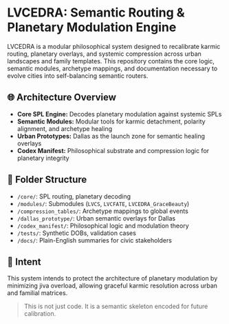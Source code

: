 # LVCEDRA: Semantic Routing & Planetary Modulation Engine

LVCEDRA is a modular philosophical system designed to recalibrate karmic routing, planetary overlays, and systemic compression across urban landscapes and family templates. This repository contains the core logic, semantic modules, archetype mappings, and documentation necessary to evolve cities into self-balancing semantic routers.

## 🌐 Architecture Overview

- **Core SPL Engine:** Decodes planetary modulation against systemic SPLs
- **Semantic Modules:** Modular tools for karmic detachment, polarity alignment, and archetype healing
- **Urban Prototypes:** Dallas as the launch zone for semantic healing overlays
- **Codex Manifest:** Philosophical substrate and compression logic for planetary integrity

## 📂 Folder Structure

- `/core/`: SPL routing, planetary decoding
- `/modules/`: Submodules (`LVCS`, `LVCFATE`, `LVCEDRA_GraceBeauty`)
- `/compression_tables/`: Archetype mappings to global events
- `/dallas_prototype/`: Urban semantic overlays for Dallas
- `/codex_manifest/`: Philosophical logic and modulation theory
- `/tests/`: Synthetic DOBs, validation cases
- `/docs/`: Plain-English summaries for civic stakeholders

## 🔮 Intent

This system intends to protect the architecture of planetary modulation by minimizing jiva overload, allowing graceful karmic resolution across urban and familial matrices.

> This is not just code. It is a semantic skeleton encoded for future calibration.
